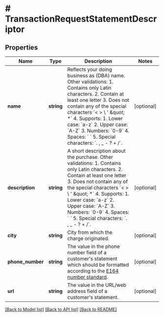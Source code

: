 # # TransactionRequestStatementDescriptor

## Properties

Name | Type | Description | Notes
------------ | ------------- | ------------- | -------------
**name** | **string** | Reflects your doing business as (DBA) name.  Other validations:  1. Contains only Latin characters. 2. Contain at least one letter 3. Does not contain any of the special characters &#x60;&lt; &gt; \\ &#39; \&quot; *&#x60; 4. Supports:   1. Lower case: &#x60;a-z&#x60;   2. Upper case: &#x60;A-Z&#x60;   3. Numbers: &#x60;0-9&#x60;   4. Spaces: &#x60; &#x60;   5. Special characters: &#x60;. , _ - ? + /&#x60;. | [optional]
**description** | **string** | A short description about the purchase.  Other validations: 1. Contains only Latin characters. 2. Contain at least one letter 3. Does not contain any of the special characters &#x60;&lt; &gt; \\ &#39; \&quot; *&#x60; 4. Supports:   1. Lower case: &#x60;a-z&#x60;   2. Upper case: &#x60;A-Z&#x60;   3. Numbers: &#x60;0-9&#x60;   4. Spaces: &#x60; &#x60;   5. Special characters: &#x60;. , _ - ? + /&#x60;. | [optional]
**city** | **string** | City from which the charge originated. | [optional]
**phone_number** | **string** | The value in the phone number field of a customer&#39;s statement which should be formatted according to the [E164 number standard](https://www.twilio.com/docs/glossary/what-e164). | [optional]
**url** | **string** | The value in the URL/web address field of a customer&#39;s statement. | [optional]

[[Back to Model list]](../../README.md#models) [[Back to API list]](../../README.md#endpoints) [[Back to README]](../../README.md)
